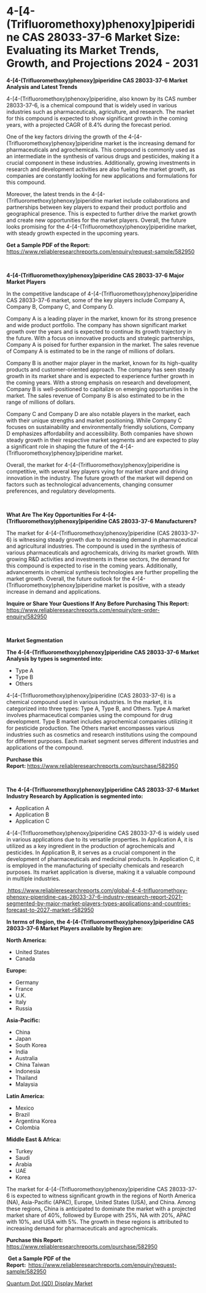 <p><h1>4-[4-(Trifluoromethoxy)phenoxy]piperidine CAS 28033-37-6 Market Size: Evaluating its Market Trends, Growth, and Projections 2024 - 2031</h1></p><p><strong>4-[4-(Trifluoromethoxy)phenoxy]piperidine CAS 28033-37-6 Market Analysis and Latest Trends</strong></p>
<p><p>4-[4-(Trifluoromethoxy)phenoxy]piperidine, also known by its CAS number 28033-37-6, is a chemical compound that is widely used in various industries such as pharmaceuticals, agriculture, and research. The market for this compound is expected to show significant growth in the coming years, with a projected CAGR of 8.4% during the forecast period.</p><p>One of the key factors driving the growth of the 4-[4-(Trifluoromethoxy)phenoxy]piperidine market is the increasing demand for pharmaceuticals and agrochemicals. This compound is commonly used as an intermediate in the synthesis of various drugs and pesticides, making it a crucial component in these industries. Additionally, growing investments in research and development activities are also fueling the market growth, as companies are constantly looking for new applications and formulations for this compound.</p><p>Moreover, the latest trends in the 4-[4-(Trifluoromethoxy)phenoxy]piperidine market include collaborations and partnerships between key players to expand their product portfolio and geographical presence. This is expected to further drive the market growth and create new opportunities for the market players. Overall, the future looks promising for the 4-[4-(Trifluoromethoxy)phenoxy]piperidine market, with steady growth expected in the upcoming years.</p></p>
<p><strong>Get a Sample PDF of the Report:&nbsp;</strong> <a href="https://www.reliableresearchreports.com/enquiry/request-sample/582950">https://www.reliableresearchreports.com/enquiry/request-sample/582950</a></p>
<p>&nbsp;</p>
<p><strong>4-[4-(Trifluoromethoxy)phenoxy]piperidine CAS 28033-37-6 Major Market Players</strong></p>
<p><p>In the competitive landscape of 4-[4-(Trifluoromethoxy)phenoxy]piperidine CAS 28033-37-6 market, some of the key players include Company A, Company B, Company C, and Company D. </p><p>Company A is a leading player in the market, known for its strong presence and wide product portfolio. The company has shown significant market growth over the years and is expected to continue its growth trajectory in the future. With a focus on innovative products and strategic partnerships, Company A is poised for further expansion in the market. The sales revenue of Company A is estimated to be in the range of millions of dollars.</p><p>Company B is another major player in the market, known for its high-quality products and customer-oriented approach. The company has seen steady growth in its market share and is expected to experience further growth in the coming years. With a strong emphasis on research and development, Company B is well-positioned to capitalize on emerging opportunities in the market. The sales revenue of Company B is also estimated to be in the range of millions of dollars.</p><p>Company C and Company D are also notable players in the market, each with their unique strengths and market positioning. While Company C focuses on sustainability and environmentally friendly solutions, Company D emphasizes affordability and accessibility. Both companies have shown steady growth in their respective market segments and are expected to play a significant role in shaping the future of the 4-[4-(Trifluoromethoxy)phenoxy]piperidine market.</p><p>Overall, the market for 4-[4-(Trifluoromethoxy)phenoxy]piperidine is competitive, with several key players vying for market share and driving innovation in the industry. The future growth of the market will depend on factors such as technological advancements, changing consumer preferences, and regulatory developments.</p></p>
<p>&nbsp;</p>
<p><strong>What Are The Key Opportunities For 4-[4-(Trifluoromethoxy)phenoxy]piperidine CAS 28033-37-6 Manufacturers?</strong></p>
<p><p>The market for 4-[4-(Trifluoromethoxy)phenoxy]piperidine (CAS 28033-37-6) is witnessing steady growth due to increasing demand in pharmaceutical and agricultural industries. The compound is used in the synthesis of various pharmaceuticals and agrochemicals, driving its market growth. With growing R&D activities and investments in these sectors, the demand for this compound is expected to rise in the coming years. Additionally, advancements in chemical synthesis technologies are further propelling the market growth. Overall, the future outlook for the 4-[4-(Trifluoromethoxy)phenoxy]piperidine market is positive, with a steady increase in demand and applications.</p></p>
<p><strong>Inquire or Share Your Questions If Any Before Purchasing This Report:</strong> <a href="https://www.reliableresearchreports.com/enquiry/pre-order-enquiry/582950">https://www.reliableresearchreports.com/enquiry/pre-order-enquiry/582950</a></p>
<p>&nbsp;</p>
<p><strong>Market Segmentation</strong></p>
<p><strong>The 4-[4-(Trifluoromethoxy)phenoxy]piperidine CAS 28033-37-6 Market Analysis by types is segmented into:</strong></p>
<p><ul><li>Type A</li><li>Type B</li><li>Others</li></ul></p>
<p><p>4-[4-(Trifluoromethoxy)phenoxy]piperidine (CAS 28033-37-6) is a chemical compound used in various industries. In the market, it is categorized into three types: Type A, Type B, and Others. Type A market involves pharmaceutical companies using the compound for drug development. Type B market includes agrochemical companies utilizing it for pesticide production. The Others market encompasses various industries such as cosmetics and research institutions using the compound for different purposes. Each market segment serves different industries and applications of the compound.</p></p>
<p><strong>Purchase this Report:&nbsp;</strong><a href="https://www.reliableresearchreports.com/purchase/582950">https://www.reliableresearchreports.com/purchase/582950</a></p>
<p>&nbsp;</p>
<p><strong>The 4-[4-(Trifluoromethoxy)phenoxy]piperidine CAS 28033-37-6 Market Industry Research by Application is segmented into:</strong></p>
<p><ul><li>Application A</li><li>Application B</li><li>Application C</li></ul></p>
<p><p>4-[4-(Trifluoromethoxy)phenoxy]piperidine CAS 28033-37-6 is widely used in various applications due to its versatile properties. In Application A, it is utilized as a key ingredient in the production of agrochemicals and pesticides. In Application B, it serves as a crucial component in the development of pharmaceuticals and medicinal products. In Application C, it is employed in the manufacturing of specialty chemicals and research purposes. Its market application is diverse, making it a valuable compound in multiple industries.</p></p>
<p><a href="https://www.reliableresearchreports.com/global-4-4-trifluoromethoxy-phenoxy-piperidine-cas-28033-37-6-industry-research-report-2021-segmented-by-major-market-players-types-applications-and-countries-forecast-to-2027-market-r582950">&nbsp;https://www.reliableresearchreports.com/global-4-4-trifluoromethoxy-phenoxy-piperidine-cas-28033-37-6-industry-research-report-2021-segmented-by-major-market-players-types-applications-and-countries-forecast-to-2027-market-r582950</a></p>
<p><strong>In terms of Region, the 4-[4-(Trifluoromethoxy)phenoxy]piperidine CAS 28033-37-6 Market Players available by Region are:</strong></p>
<p>
    <p> <strong> North America: </strong>
        <ul>
            <li>United States</li>
            <li>Canada</li>
        </ul>
        </p> 
    <p> <strong> Europe: </strong>
        <ul>
            <li>Germany</li>
            <li>France</li>
            <li>U.K.</li>
            <li>Italy</li>
            <li>Russia</li>
        </ul>
        </p> 
    <p> <strong> Asia-Pacific: </strong>
        <ul>
            <li>China</li>
            <li>Japan</li>
            <li>South Korea</li>
            <li>India</li>
            <li>Australia</li>
            <li>China Taiwan</li>
            <li>Indonesia</li>
            <li>Thailand</li>
            <li>Malaysia</li>
        </ul>
        </p> 
    <p> <strong> Latin America: </strong>
        <ul>
            <li>Mexico</li>
            <li>Brazil</li>
            <li>Argentina Korea</li>
            <li>Colombia</li>
        </ul>
        </p> 
    <p> <strong> Middle East & Africa: </strong>
        <ul>
            <li>Turkey</li>
            <li>Saudi</li>
            <li>Arabia</li>
            <li>UAE</li>
            <li>Korea</li>
        </ul>
    </p>
    </p>
<p><p>The market for 4-[4-(Trifluoromethoxy)phenoxy]piperidine CAS 28033-37-6 is expected to witness significant growth in the regions of North America (NA), Asia-Pacific (APAC), Europe, United States (USA), and China. Among these regions, China is anticipated to dominate the market with a projected market share of 40%, followed by Europe with 25%, NA with 20%, APAC with 10%, and USA with 5%. The growth in these regions is attributed to increasing demand for pharmaceuticals and agrochemicals.</p></p>
<p><strong>Purchase this Report: </strong><a href="https://www.reliableresearchreports.com/purchase/582950">https://www.reliableresearchreports.com/purchase/582950</a></p>
<p>&nbsp;<strong>Get a Sample PDF of the Report:&nbsp;&nbsp;</strong><a href="https://www.reliableresearchreports.com/enquiry/request-sample/582950">https://www.reliableresearchreports.com/enquiry/request-sample/582950</a></p>
<p><strong></strong></p>
<p><p><a href="https://github.com/kmatchooka/Market-Research-Report-List-1/blob/main/quantum-dot-qd-display-market.md">Quantum Dot (QD) Display Market</a></p></p>